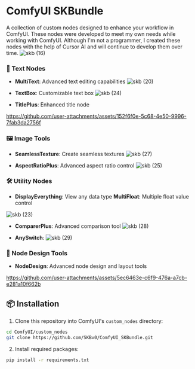 # ComfyUI SKBundle

A collection of custom nodes designed to enhance your workflow in ComfyUI. These nodes were developed to meet my own needs while working with ComfyUI. Although I'm not a programmer, I created these nodes with the help of Cursor AI and will continue to develop them over time.
![skb (16)](https://github.com/user-attachments/assets/63e37dcd-18f2-46c8-94ab-0c5a986ae868)

### 📝 Text Nodes
- **MultiText**: Advanced text editing capabilities
![skb (20)](https://github.com/user-attachments/assets/62a5bec0-5624-43f1-8315-d75577f7569b)

- **TextBox**: Customizable text box
![skb (24)](https://github.com/user-attachments/assets/6ba84995-f4cf-4904-bb64-77ff9d6bd6ad)

- **TitlePlus**: Enhanced title node

https://github.com/user-attachments/assets/152f6f0e-5c68-4e50-9996-7fab3da2756f



### 🖼️ Image Tools
- **SeamlessTexture**: Create seamless textures
  ![skb (27)](https://github.com/user-attachments/assets/397cf73b-d191-4073-b527-19c97e8d45eb)

- **AspectRatioPlus**: Advanced aspect ratio control
  ![skb (25)](https://github.com/user-attachments/assets/d08200d3-b265-43a8-b198-4bc5af3fe672)


### 🛠️ Utility Nodes
- **DisplayEverything**: View any data type
  **MultiFloat**: Multiple float value control

![skb (23)](https://github.com/user-attachments/assets/0e3c7cab-f58d-4508-9048-225ac8710dec)

- **ComparerPlus**: Advanced comparison tool
![skb (28)](https://github.com/user-attachments/assets/e7dbeb4b-5f4f-4bcd-9fbc-ee5cc59e584d)

- **AnySwitch**: 
![skb (29)](https://github.com/user-attachments/assets/acaed14e-d0a9-42dc-ae88-11695f623863)


### 🎨 Node Design Tools

- **NodeDesign**: Advanced node design and layout tools
  
https://github.com/user-attachments/assets/5ec6463e-c6f9-476a-a7cb-e281a10f662b


## 📦 Installation

1. Clone this repository into ComfyUI's `custom_nodes` directory:
```bash
cd ComfyUI/custom_nodes
git clone https://github.com/SKBv0/ComfyUI_SKBundle.git
```

2. Install required packages:
```bash
pip install -r requirements.txt
 

